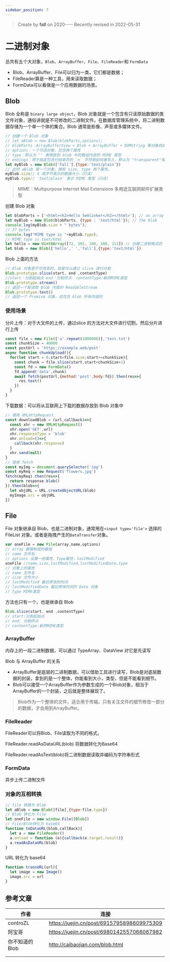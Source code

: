 ```yaml
---
sidebar_position: 7
---
```


> Create by **fall** on 2020----
> Recently revised in 2022-05-31

# 二进制对象

总共有五个大对象，`Blob`、`ArrayBuffer`、`File`、`FileReader`和 `FormData`

- Blob、ArrayBuffer、File可以归为一类，它们都是数据；
- FileReader算是一种工具，用来读取数据；
- FormData可以看做是一个应用数据的场景。

## Blob

Blob 全称是 `binary large object`，Blob 对象就是一个包含有只读原始数据的类文件对象，通俗讲就是不可修改的二进制文件。在数据库管理系统中，将二进制数据存储为一个单一个体的集合。Blob 通常是影像、声音或多媒体文件。

```js
// 创建一个 Blob 对象
// let aBlob = new Blob(blobParts,options);
// blobParts：ArrayBufferView + Blob + ArrayBuffer + DOMString 等对象构成的数组，其中 DOMString 会被编译为 utf-8
// options：一个可选对象，包含两个属性
// type：默认为 '' 表明放到 blob 中的数组内容的 MIME 类型
// endings：用于指定包含行结束符的 `n` 字符串如何被写入，默认为 "transparent"保持 blob 中的格式不变，可选为 "native"，代表行结束符，会被更改为适合宿主操作系统文件系统的换行符
let myBlob = new Blob(['Fall'],{type:'text/plain'})
// 此时 aBlob 是一个对象，拥有 size, type 两个属性。
myBlob.size// 4 用字节表示的数据大小（只读）
myBlob.type// 'text/plain' 表示 MIME 类型（只读）
```

> MIME：Multipurpose Internet Mail Extensions 多用途互联网邮件扩展类型

创建 Blob 对象

```js
let blobParts = ['<html><h2>Hello Semlinker</h2></html>']; // an array consisting of a single DOMString
let myBlob = new Blob(blobParts, {type : 'text/html'}); // the blob
console.log(myBlob.size + " bytes");
// 37 bytes
console.log("MIME type is "+myBlob.type);
// MIME type is text/html
let hello = new Uint8Array([72, 101, 108, 108, 111]) // 创建二进制格式的 hello
let blob = new Blob(['hello',' ','fall'],{type:'text/html'})
```

Blob 上面的方法

```js
// Blob 对象是不可改变的，但是可以通过 slice 进行分割
Blob.prototype.slice(start, end ,contentType)
//start：分割起始点 end：分割终点  contentType:新的MIME类型
Blob.prototype.stream()
// 返回一个能读取 Blob 内容的 ReadableStream
Blob.prototyoe.text()
// 返回一个 Promise 对象，且包含 blob 所有内容的
```

### 使用场景

分片上传：对于大文件的上传，通过slice 的方法对大文件进行切割，然后分片进行上传

```js
const file = new File(['a'.repeat(1000000)],'test.txt')
const chunkSize = 40000
const postUrl = 'https://example.web/post'
async function chunkUpload(){
  for(let start = 0;start<file.size;start+=chunkSize){
    const chunk = file.slice(start,start+chunkSize+1)
    const fd = new FormData()
    fd.append('data',chunk)
    await fetch(postUrl,{method:'post',body:fd}).then(res=>{
      res.text()
    })
  }
}
```

下载数据：可以将从互联网上下载的数据存放到 Blob 对象中

```js
// 使用 XMLHttpRequest
const downloadBlob = (url,callback)=>{
  const xhr = new XMLHttpRequest()
  xhr.open('GET',url)
  xhr.responseType = 'blob'
  xhr.onload=()=>{
    callback(xhr.response)
  }
  xhr.send(null)
}
// 使用 fetch
const myImg = document.querySelector('img')
const myReq = new Request('flowers.jpg')
fetch(myReq).then(res=>{
  return response.blob()
}).then(blob=>{
  let objURL = URL.createObjectURL(blob)
  myImage.src = objURL
})
```





## File

File 对象继承自 Blob，也是二进制对象，通常用在`<input type='file'>` 选择的 FileList 对象。或者是拖拽产生的`DataTransfer`对象。

```js
var oneFile = new File(array,name,options)
// array 数据构成的数组
// name 文件名
// options 设置一些属性，Type属性，lastModified
oneFile //name,size,lastModified,lastModifiedDate,type
// 对象上的属性
// name 文件名
// size 文件大小
// lastModified 最后修改的时间
// lastModifiedDate 最后修改时间的 Date 对象
// type MIME类型
```

方法也只有一个，也是继承自 Blob

```js
Blob.slice(start, end ,contentType)
// start:分割起始点
// end: 分割终点
// contentType:新的MIME类型
```

### ArrayBuffer

内存上的一段二进制数据，可以通过 TypeArray、DataView 对它是先读写

Blob 与 ArrayBuffer 的关系

- ArrayBuffer是底层的二进制数据，可以借助工具进行读写，Blob是对底层数据的封装，拿到的是一个整体，你能看到大小，类型，但是不能看到细节。
- Blob可以接受一个ArrayBuffer作为参数生成的一个Blob对象，相当于ArrayBuffer的一个封装，之后就是整体展现了。

> Blob作为一个整体的文件，适合用于传输。只有关注文件的细节修改一部分的数据，才会用到ArrayBuffer。

### FileReader

FileReader可以将Blob、File读取为不同的格式。

FileReader.readAsDataURL(blob) 将数据转化为Base64

FileReader.readAsText(blob)将二进制数据读取并编码为字符串形式



### FormData

异步上传二进制文件

### 对象的互相转换

```js
// file 转换为 Blob
let aBlob = new Blob([file],{type:file.type})
// Blob 转化为 File
let oneFile = new window.File([Blob])
// File/Blob转化为 base64
function toDataURL(blob,callBack){
  let a = new FileReader()
  a.onload = function (e){callback(e.target.result)}
  a.readAsDataURL(blob)
}
```

URL 转化为 base64

```js
function transURL(url){
  let image = new Image()
  image.src = url
}
```

## 参考文章

| 作者            | 连接                                       |
| --------------- | ------------------------------------------ |
| controZL        | https://juejin.cn/post/6915795898609975309 |
| 阿宝哥          | https://juejin.cn/post/6980142557066067982 |
| 你不知道的 Blob | http://caibaojian.com/blob.html            |
|                 |                                            |
|                 |                                            |

